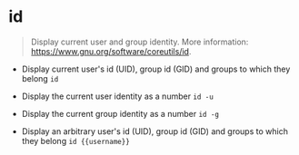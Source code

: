 # id
> Display current user and group identity.
> More information: <https://www.gnu.org/software/coreutils/id>.

- Display current user's id (UID), group id (GID) and groups to which they belong
`id`

- Display the current user identity as a number
`id -u`

- Display the current group identity as a number
`id -g`

- Display an arbitrary user's id (UID), group id (GID) and groups to which they belong
`id {{username}}`
